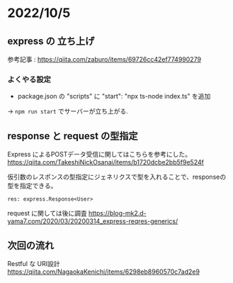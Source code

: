 # 2022/10/5

## express の 立ち上げ
参考記事 : 
https://qiita.com/zaburo/items/69726cc42ef774990279

### よくやる設定
- package.json の "scripts" に "start": "npx ts-node index.ts" を追加

→ `npm run start` でサーバーが立ち上がる.


## response と request の型指定
 Express によるPOSTデータ受信に関してはこちらを参考にした。
https://qiita.com/TakeshiNickOsanai/items/b1720dcbe2bb5f9e524f

仮引数のレスポンスの型指定にジェネリクスで型を入れることで、responseの型を指定できる。
```
res: express.Response<User>
```
request に関しては後に調査
https://blog-mk2.d-yama7.com/2020/03/20200314_express-reqres-generics/

## 次回の流れ

Restful な URI設計
https://qiita.com/NagaokaKenichi/items/6298eb8960570c7ad2e9
